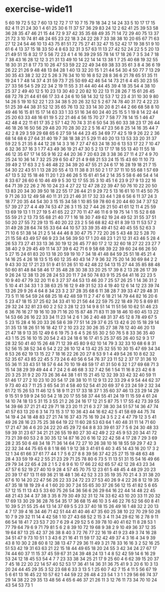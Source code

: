 # exercise-wide11
5
60
19
72
5
52
7
60
13
12
72
7
17
10
7
15
79
18
34
2
14
24
33
5
10
17
17
15
82
4
11
21
24
30
1
4
61
25
30
6
11
37
57
36
29
83
24
12
2
62
41
25
39
53
58
36
28
35
47
46
21
15
44
72
9
37
42
35
35
68
49
35
71
14
72
29
40
75
13
37
21
72
3
10
74
81
48
24
65
23
22
18
3
24
22
28
7
33
38
38
10
20
65
67
71
63
27
12
24
54
46
10
13
43
75
81
51
72
75
27
41
32
47
15
52
42
17
19
38
51
9
10
61
6
4
13
37
15
18
33
50
4
8
63
32
31
3
57
63
11
13
27
42
52
24
22
5
5
20
13
21
49
51
15
8
32
17
5
56
72
23
4
1
4
16
39
29
55
78
14
17
18
26
7
3
5
34
7
18
7
38
43
16
28
12
12
3
21
31
13
49
10
14
22
14
14
13
38
1
7
25
40
68
19
32
55
18
30
31
21
8
17
73
10
26
47
53
59
22
22
49
34
69
38
33
35
61
3
8
4
36
6
19
26
22
21
26
9
48
48
13
84
28
1
40
13
32
20
15
1
21
44
54
30
4
50
77
7
13
29
30
35
43
38
2
32
22
5
26
3
76
34
10
10
16
8
52
28
8
36
6
21
78
65
51
35
11
19
24
1
7
48
14
37
4
31
59
73
7
25
50
69
42
46
54
14
73
21
6
4
45
30
23
55
27
33
56
54
5
29
22
34
2
19
11
55
3
31
44
40
44
45
39
4
18
35
54
4
38
10
25
37
2
49
40
12
5
10
23
13
30
40
2
20
82
10
22
13
11
28
26
7
15
61
26
45
68
72
78
21
44
61
66
17
33
4
24
6
10
58
14
32
12
53
7
12
23
4
31
10
30
9
80
14
26
5
19
10
52
22
1
23
34
38
5
20
26
32
52
5
2
67
74
78
40
31
72
4
22
23
51
25
39
44
38
31
52
12
35
65
76
13
32
33
14
30
20
8
21
44
2
66
68
58
8
10
49
46
16
15
81
15
17
14
63
33
1
33
51
16
34
60
24
40
25
15
5
1
19
8
14
22
44
25
20
63
33
48
16
61
19
5
22
21
46
4
56
15
70
27
7
58
77
78
14
15
1
46
47
42
48
4
22
11
61
17
35
2
57
1
42
70
74
3
31
6
50
54
35
60
33
38
23
17
26
44
46
18
26
16
50
56
29
48
20
70
28
30
22
2
5
16
47
23
56
8
25
14
16
35
44
7
42
2
8
29
3
59
29
68
65
6
27
59
14
44
23
45
34
69
77
42
5
19
9
26
22
2
36
68
14
68
6
27
64
31
40
19
7
38
18
38
21
5
29
11
40
20
13
13
53
33
20
31
37
59
22
5
21
35
8
44
12
28
14
3
3
16
7
27
47
63
24
18
30
6
13
53
17
22
7
10
47
6
32
36
37
16
3
1
77
43
49
36
19
21
47
30
5
2
13
17
17
18
55
13
40
11
55
18
46
12
35
67
17
14
55
9
16
22
44
20
36
7
20
63
28
3
38
36
27
11
4
27
4
9
70
25
24
10
36
14
7
32
25
29
6
50
47
21
4
9
68
21
53
24
15
15
43
60
11
10
73
39
49
2
17
63
3
2
5
46
48
22
34
39
20
47
55
21
24
6
17
16
28
19
18
21
7
15
54
30
22
43
51
1
13
28
20
55
4
13
11
38
8
31
50
2
1
17
37
11
10
55
68
1
57
69
47
13
5
32
15
18
46
11
20
1
23
46
26
5
15
61
41
54
2
14
35
5
58
6
46
54
4
14
8
33
67
26
60
6
10
46
49
9
5
30
12
17
55
35
3
10
45
1
6
23
9
27
9
13
22
16
64
71
39
22
26
2
76
10
24
23
4
27
22
12
47
28
22
39
47
50
76
10
22
20
50
13
83
20
34
30
39
50
18
22
55
17
26
44
21
9
29
72
5
13
16
61
10
11
45
50
75
9
71
26
33
12
49
58
40
11
31
23
21
46
31
17
32
33
44
1
28
6
56
6
11
37
24
3
18
77
20
35
44
54
30
3
15
15
34
58
1
10
85
59
78
60
6
20
44
60
34
7
37
52
57
39
27
27
4
4
49
74
53
47
26
3
1
15
32
7
44
26
21
50
41
61
12
11
4
25
59
13
69
19
13
1
11
27
19
5
41
65
22
27
70
11
47
46
11
6
9
19
75
14
1
15
52
8
68
55
59
21
2
13
73
55
68
21
40
77
1
16
18
30
7
49
62
19
24
49
52
31
55
37
51
50
20
27
55
72
29
13
15
40
20
22
23
2
5
56
68
82
42
61
8
39
13
11
53
57
2
31
49
28
28
64
74
55
33
64
44
10
57
33
39
35
49
41
52
40
45
55
52
63
3
71
10
6
51
38
14
21
2
5
14
44
46
8
30
47
75
7
72
20
26
5
43
48
32
5
28
70
21
15
58
43
49
57
66
9
23
34
56
39
50
17
1
20
48
23
1
21
12
31
43
46
5
28
4
26
53
73
27
41
33
13
36
30
19
12
26
45
77
80
17
2
12
32
60
18
27
22
23
27
7
38
40
2
9
29
45
49
11
14
37
39
6
42
71
6
9
58
68
39
22
39
60
24
66
26
50
5
27
15
24
61
83
20
13
18
20
59
19
10
7
34
18
41
48
84
59
25
51
18
45
21
4
14
16
25
4
26
18
13
5
15
60
12
35
40
43
14
7
9
36
32
75
20
14
30
69
84
2
2
9
43
30
32
17
21
23
51
9
41
51
26
51
10
42
48
22
54
13
15
27
44
35
85
88
48
50
60
81
48
84
58
46
17
35
48
28
30
38
33
20
25
17
39
8
2
13
28
26
17
39
9
26
24
12
38
13
26
28
24
53
20
11
7
24
50
74
83
9
15
25
64
41
16
22
23
5
10
9
40
47
79
32
20
11
6
3
27
37
44
53
13
46
20
7
25
57
26
25
1
14
36
31
2
5
10
4
41
34
33
1
3
38
63
25
16
12
9
49
31
52
33
4
19
40
12
6
14
12
23
39
74
13
26
29
9
26
4
64
8
34
23
3
2
37
28
35
68
6
11
38
28
7
39
33
47
29
48
31
73
5
11
16
54
59
24
68
25
18
42
48
59
11
2
7
47
6
18
21
14
79
44
82
16
20
6
5
23
47
18
15
37
25
62
34
33
41
10
21
56
44
22
59
75
22
18
49
70
5
8
69
81
29
32
24
32
81
23
60
2
2
52
3
28
12
23
14
9
8
51
14
11
51
56
10
62
51
46
23
6
36
76
16
27
19
16
10
39
71
16
20
15
87
48
71
83
11
39
18
46
10
60
45
13
22
14
53
66
26
16
22
33
34
11
23
14
2
6
1
36
2
40
48
31
37
45
12
8
78
49
67
5
5
23
15
28
4
16
20
33
26
58
6
39
77
51
14
29
37
6
25
13
42
6
20
15
18
29
14
31
35
13
18
26
51
16
18
42
17
2
10
23
22
30
26
35
27
38
78
12
40
46
20
13
21
47
18
9
13
35
12
49
6
6
19
75
3
6
4
5
26
55
30
2
50
76
5
8
33
36
35
40
43
1
15
25
16
10
15
20
54
2
43
24
18
6
16
17
41
5
25
37
65
26
40
52
9
3
17
28
32
50
41
40
15
26
48
71
12
39
45
80
9
62
10
14
79
3
32
33
10
68
6
8
31
52
56
15
38
52
34
6
54
2
22
26
10
12
4
13
42
25
32
55
10
30
15
47
69
34
34
8
53
26
62
19
13
15
22
7
18
16
22
26
20
27
8
53
9
1
4
49
54
26
10
8
62
32
52
35
67
43
85
22
45
5
73
24
6
40
56
6
54
76
37
23
11
52
2
37
17
31
36
10
55
36
11
33
43
51
18
57
6
44
70
10
19
48
59
17
41
31
50
6
32
1
27
69
68
71
3
15
14
38
29
39
49
44
4
7
24
2
6
46
68
3
32
7
42
56
1
54
11
16
8
23
42
6
8
20
3
25
31
9
2
20
73
26
36
44
38
1
61
15
21
45
12
32
39
33
42
32
40
59
11
51
46
17
27
2
10
23
10
20
54
17
28
38
10
11
12
9
13
22
33
29
4
9
54
44
62
37
9
73
40
43
7
11
25
3
65
54
31
4
58
40
52
54
41
20
69
37
6
23
24
59
2
32
34
61
72
15
26
53
11
46
12
5
18
9
11
21
17
33
18
37
1
35
60
37
46
13
23
29
14
29
9
15
51
9
59
9
24
50
54
2
18
20
17
55
58
37
44
55
41
24
19
11
15
59
4
61
24
14
10
74
18
13
5
31
15
3
55
21
2
26
24
16
17
12
21
5
87
75
1
17
55
42
73
39
55
14
39
66
37
21
21
42
29
71
18
23
20
11
21
6
3
27
38
30
34
51
57
14
36
47
74
41
57
63
13
20
6
3
14
73
15
3
17
10
36
43
44
16
62
42
5
41
58
69
44
75
74
14
19
4
24
18
48
83
27
21
74
16
37
43
75
16
19
24
3
5
2
2
4
47
79
12
3
5
41
49
26
28
16
23
75
25
38
64
19
22
11
60
28
53
63
64
1
40
48
31
11
14
71
60
17
21
47
36
4
6
20
24
22
20
45
29
72
64
8
8
33
39
61
37
7
5
6
24
30
48
33
59
39
31
23
67
34
21
21
26
55
19
80
27
30
42
49
2
22
45
9
53
20
34
41
72
73
21
39
60
53
2
8
30
35
12
14
87
16
20
6
16
12
22
42
58
4
17
28
7
29
3
69
28
2
35
50
6
48
34
18
71
36
14
64
72
27
10
26
38
10
16
18
55
59
29
7
42
3
22
32
34
44
75
65
6
8
1
18
66
1
9
12
38
3
41
61
6
40
3
45
14
43
16
20
17
3
2
12
1
34
61
66
37
61
77
44
1
7
5
6
27
8
8
39
56
37
42
25
27
15
19
48
63
48
28
4
33
59
19
42
2
55
21
23
29
71
25
78
80
6
73
5
11
13
51
31
15
54
16
49
66
29
79
34
22
65
4
28
2
1
5
2
6
9
6
10
17
66
22
62
65
57
42
12
28
43
23
34
47
57
6
52
19
27
40
10
9
28
4
57
45
70
75
12
23
61
5
48
45
4
48
29
20
23
20
39
17
67
13
11
69
36
21
18
48
1
36
42
52
3
23
35
19
35
70
21
4
3
31
38
20
67
6
10
14
20
22
47
56
26
22
33
24
72
23
27
53
40
26
9
4
22
26
8
12
19
35
47
35
18
18
19
29
4
4
1
60
20
30
7
24
55
65
30
37
26
56
12
15
41
82
5
6
65
57
12
15
11
13
43
5
33
60
75
26
54
36
56
6
26
29
64
16
22
44
14
48
22
45
48
21
43
34
4
37
38
3
35
8
79
30
49
32
31
12
74
33
62
43
10
20
33
11
20
32
17
69
13
30
29
36
28
76
54
35
17
36
68
15
46
10
3
5
46
22
76
52
56
60
8
41
10
39
5
21
55
25
44
13
14
37
69
5
5
23
37
40
18
15
26
49
16
1
48
32
2
20
13
4
7
17
39
4
16
34
46
71
42
51
44
41
40
46
47
35
60
25
38
10
22
70
29
50
26
10
7
9
29
32
11
14
4
42
58
1
10
27
43
68
52
2
15
3
4
11
34
29
62
16
2
78
9
11
66
54
18
41
7
23
53
7
20
7
6
29
4
29
52
5
6
39
78
10
40
41
62
11
8
28
53
1
77
79
64
79
6
9
71
79
81
5
6
2
8
39
10
72
19
68
9
38
2
9
10
49
36
37
12
35
19
64
87
13
25
42
37
26
38
8
40
3
72
76
77
22
16
19
41
9
23
49
3
74
16
28
34
51
47
9
73
10
51
1
3
43
6
21
16
41
11
59
17
32
42
49
37
4
3
16
4
34
9
39
43
8
10
30
2
28
60
8
12
38
13
47
7
29
36
11
49
3
21
78
33
16
16
3
2
52
16
25
51
53
42
19
31
63
63
21
22
15
18
44
49
65
18
20
24
55
3
42
34
24
27
67
17
74
44
60
37
11
15
37
45
59
67
31
24
39
48
24
13
1
4
8
52
42
59
14
6
16
29
53
24
12
18
45
53
54
4
7
7
23
33
38
34
25
21
17
9
25
60
4
6
62
39
15
20
37
7
45
18
22
20
22
14
57
40
52
53
17
36
41
14
36
31
36
75
41
9
3
20
6
10
3
13
20
24
44
45
29
35
3
52
23
68
6
33
3
13
5
1
25
60
7
42
7
15
4
11
5
56
67
19
5
6
61
13
16
45
22
10
57
62
1
44
59
22
26
48
4
23
54
1
3
1
1
29
56
66
74
37
29
14
38
22
29
35
13
48
56
4
65
6
46
37
21
26
11
3
12
76
11
73
34
70
10
24
43
54
53
73
1
